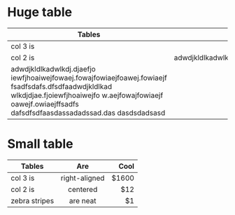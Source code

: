 # Huge table
| Tables        | Are           | Cool  |
| ------------- |:-------------:| -----:|
| col 3 is      | right-aligned | adwdjkldlkadwlkdj.djaefjoiewfjhoaiwejfowaej.fowajfowiaejfoawej.fowiaejffsadfsdafs.dfsdfaadwdjkldlkadwlkdjdjae.fjoiewfjhoaiwejfow.aejfowajfowiaejfoawejf.owiaejffsadfsdafsdfsdfaasdassadadssad.dasdasdsdadsasd |
| col 2 is      | adwdjkldlkadwlkdj.djaefjoiewfjhoaiwejfowaej.fowajfowiaejfoawej.fowiaejffsadfsdafs.dfsdfaadwdjkldlkadwlkdjdjae.fjoiewfjhoaiwejfow.aejfowajfowiaejfoawejf.owiaejffsadfsdafsdfsdfaasdassadadssad.dasdasdsdadsasd      |   $12 |
| adwdjkldlkadwlkdj.djaefjo iewfjhoaiwejfowaej.fowajfowiaejfoawej.fowiaejf fsadfsdafs.dfsdfaadwdjkldlkad wlkdjdjae.fjoiewfjhoaiwejfo w.aejfowajfowiaejf oawejf.owiaejffsadfs dafsdfsdfaasdassadadssad.das dasdsdadsasd | are neat      |    $1 |

# Small table

| Tables        | Are           | Cool  |
| ------------- |:-------------:| -----:|
| col 3 is      | right-aligned | $1600 |
| col 2 is      | centered      |   $12 |
| zebra stripes | are neat      |    $1 |